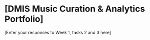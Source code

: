 # \[DMIS Music Curation & Analytics Portfolio\]
\[Enter your responses to Week 1, tasks 2 and 3 here\]
